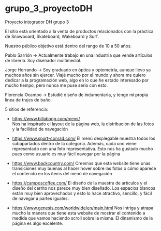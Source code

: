 # grupo_3_proyectoDH
Proyecto integrador DH grupo 3

El sitio está orientado a la venta de productos relacionados con la práctica de Snowboard, Skateboard, Wakeboard y Surf. 

Nuestro público objetivo está dentro del rango de 10 a 50 años.

Pablo Sarrión -> Actualmente trabajo en una industria que vende artículos de librería. 
Soy diseñador multimedial.

Jorge Herrando -> Soy graduado en óptica y optometría, aunque llevo ya muchos años sin ejercer. Viajé mucho por el mundo y ahora me quiero dedicar a la programación web, algo en lo que he estado interesado por mucho tiempo, pero nunca me puse serio con esto.

Florencia Ocampo -> Estudié diseño de indumentaria, y tengo mi propia línea de trajes de baño.


5 sitios de referencia:
- https://www.billabong.com/mens/  
Nos ha inspirado el layout de la página web, la distribución de las fotos y la facilidad de navegación

- https://www.sport-conrad.com/
El menú desplegable muestra todos los subapartados dentro de la categoría. Además, cada uno viene representado con una foto representativa. Esto nos ha gustado mucho pues como usuario es muy fácil navegar por la página

- https://www.backcountry.com/
Creemos que esta website tiene unas transiciones muy buenas al hacer hover sobre las fotos o cómo aparece el contenido en los items del menú de navegación

- https://camposcoffee.com/
El diseño de la muestra de artículos y el diseño del carrito nos parece muy bien diseñado. Los espacios blancos están muy bien aprovechados y esto lo hace atractivo, sencillo, y fácil de navegar a partes iguales. 

- https://www.genesis.com/worldwide/en/main.html
Nos intriga y atrapa mucho la manera que tiene esta website de mostrar el contenido a medida que vamos haciendo scroll sobre la misma. El dinamismo de la página es algo excelente.
